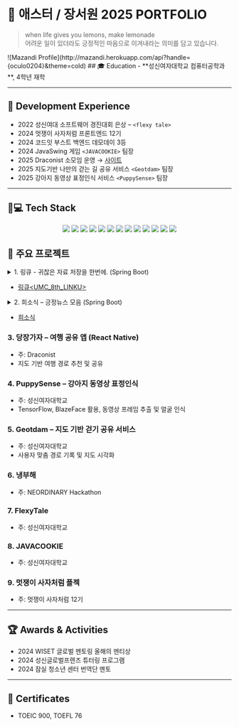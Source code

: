 # 🍋 애스터 / 장서원 2025 PORTFOLIO
> when life gives you lemons, make lemonade  
> 어려운 일이 있더라도 긍정적인 마음으로 이겨내라는 의미를 담고 있습니다.
<p align="center">
</p>
![Mazandi Profile](http://mazandi.herokuapp.com/api?handle={oculo0204}&theme=cold)
## 🎓 Education
- **성신여자대학교 컴퓨터공학과**, 4학년 재학

---

## 💎 Development Experience
- 2022 성신여대 소프트웨어 경진대회 은상 – `<flexy tale>`  
- 2024 멋쟁이 사자처럼 프론트엔드 12기  
- 2024 코드잇 부스트 백엔드 데모데이 3등  
- 2024 JavaSwing 게임 `<JAVACOOKIE>` 팀장  
- 2025 Draconist 소모임 운영 → [사이트](https://draconist.clickn.co.kr/)  
- 2025 지도기반 나만의 걷는 길 공유 서비스 `<Geotdam>` 팀장  
- 2025 강아지 동영상 표정인식 서비스 `<PuppySense>` 팀장  

---

## 👩💻 Tech Stack

<p align="center">
  <!-- Version Control & Collaboration -->
  <img src="https://img.shields.io/badge/GitHub-181717?style=for-the-badge&logo=github&logoColor=white"/> 
  <img src="https://img.shields.io/badge/GitHub%20Actions-2088FF?style=for-the-badge&logo=githubactions&logoColor=white"/> 

  <!-- Frontend -->
  <img src="https://img.shields.io/badge/React-61DAFB?style=for-the-badge&logo=react&logoColor=black"/> 
  <img src="https://img.shields.io/badge/React%20Native-61DAFB?style=for-the-badge&logo=react&logoColor=black"/>  

  <!-- Backend -->
  <img src="https://img.shields.io/badge/Spring%20Boot-6DB33F?style=for-the-badge&logo=springboot&logoColor=white"/> 
  <img src="https://img.shields.io/badge/Node.js-339933?style=for-the-badge&logo=node.js&logoColor=white"/> 

  <!-- Database -->
  <img src="https://img.shields.io/badge/MySQL-4479A1?style=for-the-badge&logo=mysql&logoColor=white"/> 

  <!-- Infra & OS -->
  <img src="https://img.shields.io/badge/Linux-FCC624?style=for-the-badge&logo=linux&logoColor=black"/> 
  <img src="https://img.shields.io/badge/AWS-232F3E?style=for-the-badge&logo=amazonaws&logoColor=white"/> 
  <img src="https://img.shields.io/badge/GCP-4285F4?style=for-the-badge&logo=googlecloud&logoColor=white"/> 
  <img src="https://img.shields.io/badge/Docker-2496ED?style=for-the-badge&logo=docker&logoColor=white"/> 

  <!-- AI & ML -->
  <img src="https://img.shields.io/badge/AI%20Fine--Tuning-FF6F00?style=for-the-badge&logo=openai&logoColor=white"/> 
  <img src="https://img.shields.io/badge/Google%20Colab-F9AB00?style=for-the-badge&logo=googlecolab&logoColor=white"/> 
</p>


## 🌟 주요 프로젝트

<details>
<summary>1. 링큐 - 귀찮은 자료 저장을 한번에. (Spring Boot) </br> 
</summary>

- **귀찮은 자료 저장을 한번에**  
  사용자는 한 번의 클릭으로 링크를 저장하면, AI가 자동으로 폴더를 분류해줍니다. (OpenAI API 활용)

- **귀찮은 자료 찾기를 한번에**  
  사용자의 현재 감정과 상황을 받아, 저장했던 링크 중 5개를 추천해줍니다.

- **다른 사람들과 링크 공유 기능**

- **월간 인기 링크 및 AI 추천 링크 제공**  
  (Perplexity API 활용)

</details>

- [링큐<UMC_8th_LINKU>](https://github.com/LinkYou-2025/LinkU_backend)

  
<details>
<summary>2. 희소식 – 긍정뉴스 모음 (Spring Boot)
</summary>

- **맞춤형 긍정 뉴스 피드 & 스크랩**  
  사용자가 선택한 긍정 키워드 기반 뉴스 추천 및 평가, 스크랩 기능 제공

- **희소식 커뮤니티**  
  사용자가 직접 긍정적인 경험/뉴스 공유, 댓글 및 좋아요를 통한 공감과 소통, 주제별 플레이스 생성 및 참여 가능

- **나의 감정 그래프**  
  일정 기간 동안의 긍정 감정 변화 시각화, 주/월/6개월/전체 기간 비교 가능

- **추가 기능**  
  푸시 알림: 사용자가 뉴스를 자주 보는 시간대에 긍정 뉴스 제공  
  검색 기능: 긍정 피드와 희소식에서 키워드별 검색 및 최근 검색어 관리

</details>

- [희소식<DRACONIST>](https://github.com/Good-LuckyNews/BE)


### 3. 당장가자 – 여행 공유 앱 (React Native)
- 주: Draconist
- 지도 기반 여행 경로 추천 및 공유

### 4. PuppySense – 강아지 동영상 표정인식
- 주: 성신여자대학교
- TensorFlow, BlazeFace 활용, 동영상 프레임 추출 및 얼굴 인식

### 5. Geotdam – 지도 기반 걷기 공유 서비스
- 주: 성신여자대학교
- 사용자 맞춤 경로 기록 및 지도 시각화

### 6. 냉부해 
- 주: NEORDINARY Hackathon

### 7. FlexyTale
- 주: 성신여자대학교

### 8. JAVACOOKIE
- 주: 성신여자대학교

### 9. 멋쟁이 사자처럼 플젝
- 주: 멋쟁이 사자처럼 12기


---

## 🏆 Awards & Activities
- 2024 WISET 글로벌 멘토링 올해의 멘티상  
- 2024 성신글로벌프렌즈 튜터링 프로그램  
- 2024 잠실 청소년 센터 번역단 멘토  

---

## 📄 Certificates
- TOEIC 900, TOEFL 76
